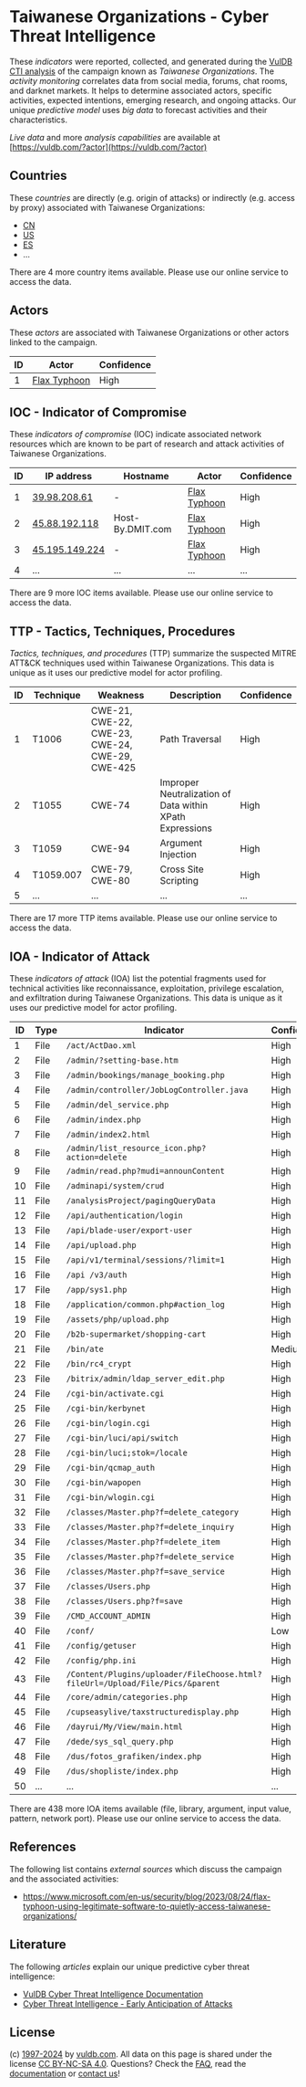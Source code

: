 # Taiwanese Organizations - Cyber Threat Intelligence

These _indicators_ were reported, collected, and generated during the [VulDB CTI analysis](https://vuldb.com/?kb.cti) of the campaign known as _Taiwanese Organizations_. The _activity monitoring_ correlates data from social media, forums, chat rooms, and darknet markets. It helps to determine associated actors, specific activities, expected intentions, emerging research, and ongoing attacks. Our unique _predictive model_ uses _big data_ to forecast activities and their characteristics.

_Live data_ and more _analysis capabilities_ are available at [https://vuldb.com/?actor](https://vuldb.com/?actor)

## Countries

These _countries_ are directly (e.g. origin of attacks) or indirectly (e.g. access by proxy) associated with Taiwanese Organizations:

* [CN](https://vuldb.com/?country.cn)
* [US](https://vuldb.com/?country.us)
* [ES](https://vuldb.com/?country.es)
* ...

There are 4 more country items available. Please use our online service to access the data.

## Actors

These _actors_ are associated with Taiwanese Organizations or other actors linked to the campaign.

ID | Actor | Confidence
-- | ----- | ----------
1 | [Flax Typhoon](https://vuldb.com/?actor.flax_typhoon) | High

## IOC - Indicator of Compromise

These _indicators of compromise_ (IOC) indicate associated network resources which are known to be part of research and attack activities of Taiwanese Organizations.

ID | IP address | Hostname | Actor | Confidence
-- | ---------- | -------- | ----- | ----------
1 | [39.98.208.61](https://vuldb.com/?ip.39.98.208.61) | - | [Flax Typhoon](https://vuldb.com/?actor.flax_typhoon) | High
2 | [45.88.192.118](https://vuldb.com/?ip.45.88.192.118) | Host-By.DMIT.com | [Flax Typhoon](https://vuldb.com/?actor.flax_typhoon) | High
3 | [45.195.149.224](https://vuldb.com/?ip.45.195.149.224) | - | [Flax Typhoon](https://vuldb.com/?actor.flax_typhoon) | High
4 | ... | ... | ... | ...

There are 9 more IOC items available. Please use our online service to access the data.

## TTP - Tactics, Techniques, Procedures

_Tactics, techniques, and procedures_ (TTP) summarize the suspected MITRE ATT&CK techniques used within Taiwanese Organizations. This data is unique as it uses our predictive model for actor profiling.

ID | Technique | Weakness | Description | Confidence
-- | --------- | -------- | ----------- | ----------
1 | T1006 | CWE-21, CWE-22, CWE-23, CWE-24, CWE-29, CWE-425 | Path Traversal | High
2 | T1055 | CWE-74 | Improper Neutralization of Data within XPath Expressions | High
3 | T1059 | CWE-94 | Argument Injection | High
4 | T1059.007 | CWE-79, CWE-80 | Cross Site Scripting | High
5 | ... | ... | ... | ...

There are 17 more TTP items available. Please use our online service to access the data.

## IOA - Indicator of Attack

These _indicators of attack_ (IOA) list the potential fragments used for technical activities like reconnaissance, exploitation, privilege escalation, and exfiltration during Taiwanese Organizations. This data is unique as it uses our predictive model for actor profiling.

ID | Type | Indicator | Confidence
-- | ---- | --------- | ----------
1 | File | `/act/ActDao.xml` | High
2 | File | `/admin/?setting-base.htm` | High
3 | File | `/admin/bookings/manage_booking.php` | High
4 | File | `/admin/controller/JobLogController.java` | High
5 | File | `/admin/del_service.php` | High
6 | File | `/admin/index.php` | High
7 | File | `/admin/index2.html` | High
8 | File | `/admin/list_resource_icon.php?action=delete` | High
9 | File | `/admin/read.php?mudi=announContent` | High
10 | File | `/adminapi/system/crud` | High
11 | File | `/analysisProject/pagingQueryData` | High
12 | File | `/api/authentication/login` | High
13 | File | `/api/blade-user/export-user` | High
14 | File | `/api/upload.php` | High
15 | File | `/api/v1/terminal/sessions/?limit=1` | High
16 | File | `/api /v3/auth` | High
17 | File | `/app/sys1.php` | High
18 | File | `/application/common.php#action_log` | High
19 | File | `/assets/php/upload.php` | High
20 | File | `/b2b-supermarket/shopping-cart` | High
21 | File | `/bin/ate` | Medium
22 | File | `/bin/rc4_crypt` | High
23 | File | `/bitrix/admin/ldap_server_edit.php` | High
24 | File | `/cgi-bin/activate.cgi` | High
25 | File | `/cgi-bin/kerbynet` | High
26 | File | `/cgi-bin/login.cgi` | High
27 | File | `/cgi-bin/luci/api/switch` | High
28 | File | `/cgi-bin/luci;stok=/locale` | High
29 | File | `/cgi-bin/qcmap_auth` | High
30 | File | `/cgi-bin/wapopen` | High
31 | File | `/cgi-bin/wlogin.cgi` | High
32 | File | `/classes/Master.php?f=delete_category` | High
33 | File | `/classes/Master.php?f=delete_inquiry` | High
34 | File | `/classes/Master.php?f=delete_item` | High
35 | File | `/classes/Master.php?f=delete_service` | High
36 | File | `/classes/Master.php?f=save_service` | High
37 | File | `/classes/Users.php` | High
38 | File | `/classes/Users.php?f=save` | High
39 | File | `/CMD_ACCOUNT_ADMIN` | High
40 | File | `/conf/` | Low
41 | File | `/config/getuser` | High
42 | File | `/config/php.ini` | High
43 | File | `/Content/Plugins/uploader/FileChoose.html?fileUrl=/Upload/File/Pics/&parent` | High
44 | File | `/core/admin/categories.php` | High
45 | File | `/cupseasylive/taxstructuredisplay.php` | High
46 | File | `/dayrui/My/View/main.html` | High
47 | File | `/dede/sys_sql_query.php` | High
48 | File | `/dus/fotos_grafiken/index.php` | High
49 | File | `/dus/shopliste/index.php` | High
50 | ... | ... | ...

There are 438 more IOA items available (file, library, argument, input value, pattern, network port). Please use our online service to access the data.

## References

The following list contains _external sources_ which discuss the campaign and the associated activities:

* https://www.microsoft.com/en-us/security/blog/2023/08/24/flax-typhoon-using-legitimate-software-to-quietly-access-taiwanese-organizations/

## Literature

The following _articles_ explain our unique predictive cyber threat intelligence:

* [VulDB Cyber Threat Intelligence Documentation](https://vuldb.com/?kb.cti)
* [Cyber Threat Intelligence - Early Anticipation of Attacks](https://www.scip.ch/en/?labs.20201022)

## License

(c) [1997-2024](https://vuldb.com/?kb.changelog) by [vuldb.com](https://vuldb.com/?kb.about). All data on this page is shared under the license [CC BY-NC-SA 4.0](https://creativecommons.org/licenses/by-nc-sa/4.0/). Questions? Check the [FAQ](https://vuldb.com/?kb.faq), read the [documentation](https://vuldb.com/?kb) or [contact us](https://vuldb.com/?contact)!
